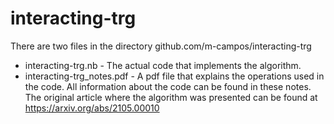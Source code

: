 # interacting-trg

There are two files in the directory github.com/m-campos/interacting-trg
 + interacting-trg.nb - The actual code that implements the algorithm.
 + interacting-trg_notes.pdf - A pdf file that explains the operations used in the code. All information about the code can be found in these notes.
The original article where the algorithm was presented can be found at https://arxiv.org/abs/2105.00010
